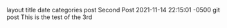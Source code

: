 layout	title	date	categories
post
Second Post
2021-11-14 22:15:01 -0500
git post
This is the test of the 3rd
